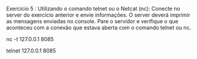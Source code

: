 Exercício 5 : Utilizando o comando telnet ou o Netcat (nc):
Conecte no server do exercício anterior e envie informações. O server deverá imprimir as mensagens enviadas no console.
Pare o servidor e verifique o que aconteceu com a conexão que estava aberta com o comando telnet ou nc.


 nc -t 127.0.0.1 8085

  telnet 127.0.0.1 8085